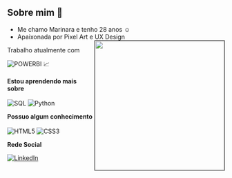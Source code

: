 ## Sobre mim :eyes:
- Me chamo Marinara e tenho 28 anos :relaxed:
- Apaixonada por Pixel Art e UX Design
<img src="https://avatars.githubusercontent.com/u/76715208?v=4" min-width="300px" max-width="300px" width="300px" align="right" border="1"></img>

Trabalho atualmente com

![POWERBI](https://img.shields.io/badge/PowerBI-F2C811?style=for-the-badge&logo=Power%20BI&logoColor=white) :chart_with_upwards_trend:
<br><br>
<b>Estou aprendendo mais sobre</b>
<br><br>
![SQL](https://img.shields.io/badge/sql-3670A0?style=for-the-badge&logo=mysql&logoColor=fff)
![Python](https://img.shields.io/badge/python-3670A0?style=for-the-badge&logo=python&logoColor=ffdd54)

<b>Possuo algum conhecimento</b>
<br><br>
![HTML5](https://img.shields.io/badge/HTML5-E34F26?style=for-the-badge&logo=html5&logoColor=white)
![CSS3](https://img.shields.io/badge/CSS3-1572B6?style=for-the-badge&logo=css3&logoColor=white)

<b>Rede Social</b>

[![LinkedIn](https://img.shields.io/badge/LinkedIn-0077B5?style=for-the-badge&logo=linkedin&logoColor=white)](https://www.linkedin.com/in/marinara-maejima/)

